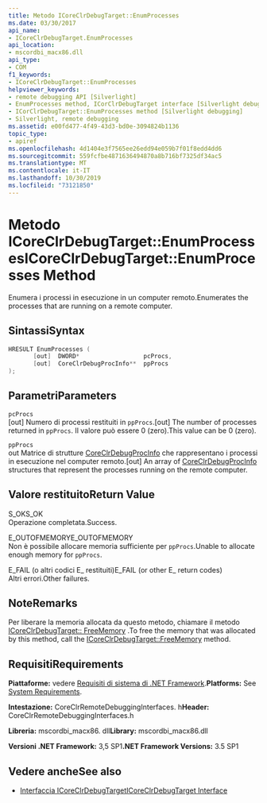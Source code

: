 ```yaml
---
title: Metodo ICoreClrDebugTarget::EnumProcesses
ms.date: 03/30/2017
api_name:
- ICoreClrDebugTarget.EnumProcesses
api_location:
- mscordbi_macx86.dll
api_type:
- COM
f1_keywords:
- ICoreClrDebugTarget::EnumProcesses
helpviewer_keywords:
- remote debugging API [Silverlight]
- EnumProcesses method, ICorClrDebugTarget interface [Silverlight debugging]
- ICorClrDebugTarget::EnumProcesses method [Silverlight debugging]
- Silverlight, remote debugging
ms.assetid: e00fd477-4f49-43d3-bd0e-3094824b1136
topic_type:
- apiref
ms.openlocfilehash: 4d1404e3f7565ee26edd94e059b7f01f8edd4dd6
ms.sourcegitcommit: 559fcfbe4871636494870a8b716bf7325df34ac5
ms.translationtype: MT
ms.contentlocale: it-IT
ms.lasthandoff: 10/30/2019
ms.locfileid: "73121850"
---
```

# <a name="icoreclrdebugtargetenumprocesses-method"></a><span data-ttu-id="4bcfd-102">Metodo ICoreClrDebugTarget::EnumProcesses</span><span class="sxs-lookup"><span data-stu-id="4bcfd-102">ICoreClrDebugTarget::EnumProcesses Method</span></span>
<span data-ttu-id="4bcfd-103">Enumera i processi in esecuzione in un computer remoto.</span><span class="sxs-lookup"><span data-stu-id="4bcfd-103">Enumerates the processes that are running on a remote computer.</span></span>  
  
## <a name="syntax"></a><span data-ttu-id="4bcfd-104">Sintassi</span><span class="sxs-lookup"><span data-stu-id="4bcfd-104">Syntax</span></span>  
  
```cpp  
HRESULT EnumProcesses (  
       [out]  DWORD*                  pcProcs,   
       [out]  CoreClrDebugProcInfo**  ppProcs  
);  
```  
  
## <a name="parameters"></a><span data-ttu-id="4bcfd-105">Parametri</span><span class="sxs-lookup"><span data-stu-id="4bcfd-105">Parameters</span></span>  
 `pcProcs`  
 <span data-ttu-id="4bcfd-106">[out] Numero di processi restituiti in `ppProcs`.</span><span class="sxs-lookup"><span data-stu-id="4bcfd-106">[out] The number of processes returned in `ppProcs`.</span></span> <span data-ttu-id="4bcfd-107">Il valore può essere 0 (zero).</span><span class="sxs-lookup"><span data-stu-id="4bcfd-107">This value can be 0 (zero).</span></span>  
  
 `ppProcs`  
 <span data-ttu-id="4bcfd-108">out Matrice di strutture [CoreClrDebugProcInfo](../../../../docs/framework/unmanaged-api/debugging/coreclrdebugprocinfo-structure.md) che rappresentano i processi in esecuzione nel computer remoto.</span><span class="sxs-lookup"><span data-stu-id="4bcfd-108">[out] An array of [CoreClrDebugProcInfo](../../../../docs/framework/unmanaged-api/debugging/coreclrdebugprocinfo-structure.md) structures that represent the processes running on the remote computer.</span></span>  
  
## <a name="return-value"></a><span data-ttu-id="4bcfd-109">Valore restituito</span><span class="sxs-lookup"><span data-stu-id="4bcfd-109">Return Value</span></span>  
 <span data-ttu-id="4bcfd-110">S_OK</span><span class="sxs-lookup"><span data-stu-id="4bcfd-110">S_OK</span></span>  
 <span data-ttu-id="4bcfd-111">Operazione completata.</span><span class="sxs-lookup"><span data-stu-id="4bcfd-111">Success.</span></span>  
  
 <span data-ttu-id="4bcfd-112">E_OUTOFMEMORY</span><span class="sxs-lookup"><span data-stu-id="4bcfd-112">E_OUTOFMEMORY</span></span>  
 <span data-ttu-id="4bcfd-113">Non è possibile allocare memoria sufficiente per `ppProcs`.</span><span class="sxs-lookup"><span data-stu-id="4bcfd-113">Unable to allocate enough memory for `ppProcs`.</span></span>  
  
 <span data-ttu-id="4bcfd-114">E_FAIL (o altri codici E_ restituiti)</span><span class="sxs-lookup"><span data-stu-id="4bcfd-114">E_FAIL (or other E_ return codes)</span></span>  
 <span data-ttu-id="4bcfd-115">Altri errori.</span><span class="sxs-lookup"><span data-stu-id="4bcfd-115">Other failures.</span></span>  
  
## <a name="remarks"></a><span data-ttu-id="4bcfd-116">Note</span><span class="sxs-lookup"><span data-stu-id="4bcfd-116">Remarks</span></span>  
 <span data-ttu-id="4bcfd-117">Per liberare la memoria allocata da questo metodo, chiamare il metodo [ICoreClrDebugTarget:: FreeMemory](../../../../docs/framework/unmanaged-api/debugging/icoreclrdebugtarget-freememory-method.md) .</span><span class="sxs-lookup"><span data-stu-id="4bcfd-117">To free the memory that was allocated by this method, call the [ICoreClrDebugTarget::FreeMemory](../../../../docs/framework/unmanaged-api/debugging/icoreclrdebugtarget-freememory-method.md) method.</span></span>  
  
## <a name="requirements"></a><span data-ttu-id="4bcfd-118">Requisiti</span><span class="sxs-lookup"><span data-stu-id="4bcfd-118">Requirements</span></span>  
 <span data-ttu-id="4bcfd-119">**Piattaforme:** vedere [Requisiti di sistema di .NET Framework](../../../../docs/framework/get-started/system-requirements.md).</span><span class="sxs-lookup"><span data-stu-id="4bcfd-119">**Platforms:** See [System Requirements](../../../../docs/framework/get-started/system-requirements.md).</span></span>  
  
 <span data-ttu-id="4bcfd-120">**Intestazione:** CoreClrRemoteDebuggingInterfaces. h</span><span class="sxs-lookup"><span data-stu-id="4bcfd-120">**Header:** CoreClrRemoteDebuggingInterfaces.h</span></span>  
  
 <span data-ttu-id="4bcfd-121">**Libreria:** mscordbi_macx86. dll</span><span class="sxs-lookup"><span data-stu-id="4bcfd-121">**Library:** mscordbi_macx86.dll</span></span>  
  
 <span data-ttu-id="4bcfd-122">**Versioni .NET Framework:** 3,5 SP1</span><span class="sxs-lookup"><span data-stu-id="4bcfd-122">**.NET Framework Versions:** 3.5 SP1</span></span>  
  
## <a name="see-also"></a><span data-ttu-id="4bcfd-123">Vedere anche</span><span class="sxs-lookup"><span data-stu-id="4bcfd-123">See also</span></span>

- [<span data-ttu-id="4bcfd-124">Interfaccia ICoreClrDebugTarget</span><span class="sxs-lookup"><span data-stu-id="4bcfd-124">ICoreClrDebugTarget Interface</span></span>](../../../../docs/framework/unmanaged-api/debugging/icoreclrdebugtarget-interface.md)
